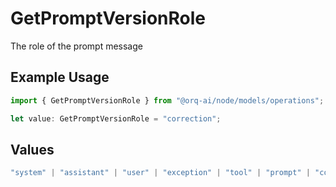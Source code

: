 # GetPromptVersionRole

The role of the prompt message

## Example Usage

```typescript
import { GetPromptVersionRole } from "@orq-ai/node/models/operations";

let value: GetPromptVersionRole = "correction";
```

## Values

```typescript
"system" | "assistant" | "user" | "exception" | "tool" | "prompt" | "correction" | "expected_output"
```